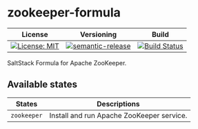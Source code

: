 # zookeeper-formula

| License | Versioning | Build |
| ------- | ---------- | ----- |
| [![License: MIT](https://img.shields.io/badge/License-MIT-yellow.svg)](https://opensource.org/licenses/MIT) | [![semantic-release](https://img.shields.io/badge/%20%20%F0%9F%93%A6%F0%9F%9A%80-semantic--release-e10079.svg)](https://github.com/semantic-release/semantic-release) | [![Build Status](https://travis-ci.com/extra2000/zookeeper-formula.svg?branch=master)](https://travis-ci.com/extra2000/zookeeper-formula) |

SaltStack Formula for Apache ZooKeeper.


## Available states

| States | Descriptions |
| ------ | ------------ |
| `zookeeper` | Install and run Apache ZooKeeper service. |
